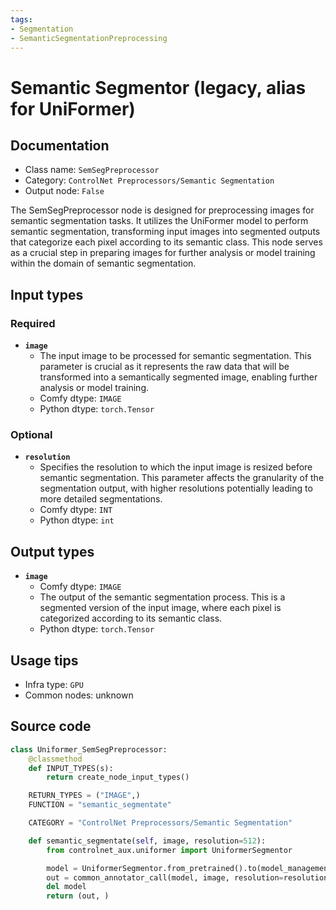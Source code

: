 ```yaml
---
tags:
- Segmentation
- SemanticSegmentationPreprocessing
---
```


# Semantic Segmentor (legacy, alias for UniFormer)
## Documentation
- Class name: `SemSegPreprocessor`
- Category: `ControlNet Preprocessors/Semantic Segmentation`
- Output node: `False`

The SemSegPreprocessor node is designed for preprocessing images for semantic segmentation tasks. It utilizes the UniFormer model to perform semantic segmentation, transforming input images into segmented outputs that categorize each pixel according to its semantic class. This node serves as a crucial step in preparing images for further analysis or model training within the domain of semantic segmentation.
## Input types
### Required
- **`image`**
    - The input image to be processed for semantic segmentation. This parameter is crucial as it represents the raw data that will be transformed into a semantically segmented image, enabling further analysis or model training.
    - Comfy dtype: `IMAGE`
    - Python dtype: `torch.Tensor`
### Optional
- **`resolution`**
    - Specifies the resolution to which the input image is resized before semantic segmentation. This parameter affects the granularity of the segmentation output, with higher resolutions potentially leading to more detailed segmentations.
    - Comfy dtype: `INT`
    - Python dtype: `int`
## Output types
- **`image`**
    - Comfy dtype: `IMAGE`
    - The output of the semantic segmentation process. This is a segmented version of the input image, where each pixel is categorized according to its semantic class.
    - Python dtype: `torch.Tensor`
## Usage tips
- Infra type: `GPU`
- Common nodes: unknown


## Source code
```python
class Uniformer_SemSegPreprocessor:
    @classmethod
    def INPUT_TYPES(s):
        return create_node_input_types()

    RETURN_TYPES = ("IMAGE",)
    FUNCTION = "semantic_segmentate"

    CATEGORY = "ControlNet Preprocessors/Semantic Segmentation"

    def semantic_segmentate(self, image, resolution=512):
        from controlnet_aux.uniformer import UniformerSegmentor

        model = UniformerSegmentor.from_pretrained().to(model_management.get_torch_device())
        out = common_annotator_call(model, image, resolution=resolution)
        del model
        return (out, )

```

